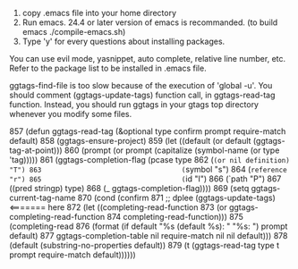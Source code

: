 1. copy .emacs file into your home directory
2. Run emacs.
   24.4 or later version of emacs is recommanded.
   (to build emacs ./compile-emacs.sh)
3. Type 'y' for every questions about installing packages.

You can use evil mode, yasnippet, auto complete, relative line number, etc.
Refer to the package list to be installed in .emacs file.

ggtags-find-file is too slow because of the execution of 'global -u'.
You should comment (ggtags-update-tags) function call, in ggtags-read-tag function.
Instead, you should run ggtags in your gtags top directory whenever you modify some files.

 857 (defun ggtags-read-tag (&optional type confirm prompt require-match default)
 858   (ggtags-ensure-project)
 859   (let ((default (or default (ggtags-tag-at-point)))
 860         (prompt (or prompt (capitalize (symbol-name (or type 'tag)))))
 861         (ggtags-completion-flag (pcase type
 862                                   (`(or nil definition) "T")
 863                                   (`symbol "s")
 864                                   (`reference "r")
 865                                   (`id "I")
 866                                   (`path "P")
 867                                   ((pred stringp) type)
 868                                   (_ ggtags-completion-flag))))
 869     (setq ggtags-current-tag-name
 870           (cond (confirm
 871                  ;; dplee (ggtags-update-tags)   <======= here
 872                  (let ((completing-read-function
 873                         (or ggtags-completing-read-function
 874                             completing-read-function)))
 875                    (completing-read
 876                     (format (if default "%s (default %s): " "%s: ") prompt default)
 877                     ggtags-completion-table nil require-match nil nil default)))
 878                 (default (substring-no-properties default))
 879                 (t (ggtags-read-tag type t prompt require-match default))))))

